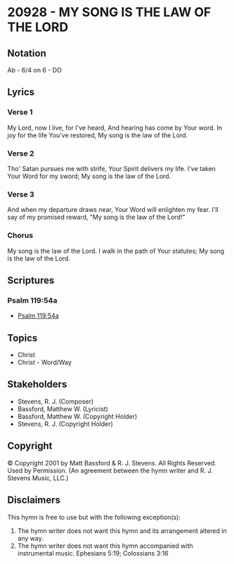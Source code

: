 # 20928 - MY SONG IS THE LAW OF THE LORD

## Notation

Ab - 6/4 on 6 - DO

## Lyrics

### Verse 1

My Lord, now I live, for I've heard, And hearing has come by Your word. In joy for the life You've restored, My song is the law of the Lord.

### Verse 2

Tho' Satan pursues me with strife, Your Spirit delivers my life. I've taken Your Word for my sword; My song is the law of the Lord. 

### Verse 3

And when my departure draws near, Your Word will enlighten my fear. I'll say of my promised reward, "My song is the law of the Lord!"

### Chorus

My song is the law of the Lord. I walk in the path of Your statutes; My song is the law of the Lord. 


## Scriptures

### Psalm 119:54a

- [Psalm 119:54a](https://www.biblegateway.com/passage/?search=Psalm%20119%3A54a)


## Topics

- Christ
- Christ - Word/Way

## Stakeholders

- Stevens, R. J. (Composer)
- Bassford, Matthew W. (Lyricist)
- Bassford, Matthew W. (Copyright Holder)
- Stevens, R. J. (Copyright Holder)

## Copyright

© Copyright 2001 by Matt Bassford & R. J. Stevens. All Rights Reserved. Used by Permission.
(An agreement between the hymn writer and R. J. Stevens Music, LLC.)

## Disclaimers

This hymn is free to use but with the following exception(s):
1. The hymn writer does not want this hymn and its arrangement altered in any way.
2. The hymn writer does not want this hymn accompanied with instrumental music.
Ephesians 5:19; Colossians 3:16

